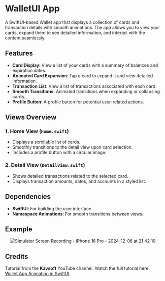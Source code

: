 # WalletUI App

A SwiftUI-based Wallet app that displays a collection of cards and transaction details with smooth animations. The app allows you to view your cards, expand them to see detailed information, and interact with the content seamlessly.

## Features

- **Card Display**: View a list of your cards with a summary of balances and expiration dates.
- **Animated Card Expansion**: Tap a card to expand it and view detailed information.
- **Transaction List**: View a list of transactions associated with each card.
- **Smooth Transitions**: Animated transitions when expanding or collapsing cards.
- **Profile Button**: A profile button for potential user-related actions.

## Views Overview

### 1. Home View (`Home.swift`)

- Displays a scrollable list of cards.
- Smoothly transitions to the detail view upon card selection.
- Includes a profile button with a circular image.

### 2. Detail View (`DetailView.swift`)

- Shows detailed transactions related to the selected card.
- Displays transaction amounts, dates, and accounts in a styled list.

## Dependencies

- **SwiftUI**: For building the user interface.
- **Namespace Animations**: For smooth transitions between views.

## Example

<p align="center">
  <img src="https://github.com/user-attachments/assets/0bb9ff6c-7a54-47f6-8bfe-2d92394fade3" alt="Simulator Screen Recording - iPhone 16 Pro - 2024-12-06 at 21 42 10">
</p>


## Credits

Tutorial from the **Kavsoft** YouTube channel. Watch the full tutorial here: [Wallet App Animation in SwiftUI](https://www.youtube.com/watch?v=OC_LV9T3F6I&t=2s).

